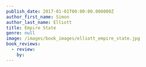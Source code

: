 ```yaml
---
publish_date: 2017-01-01T00:00:00.000000Z
author_first_name: Simon
author_last_name: Elliott
title: Empire State
genre: null
image: /images/book_images/elliott_empire_state.jpg
book_reviews:
  - review: 
    by: 
---
```

